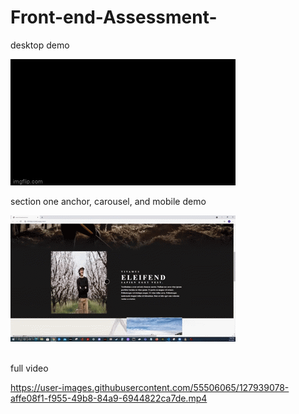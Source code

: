 # Front-end-Assessment-
desktop demo

![](5ieins.gif)

section one anchor, carousel, and mobile demo

![](5ieku0.gif)

<br>
full video
<br>

https://user-images.githubusercontent.com/55506065/127939078-affe08f1-f955-49b8-84a9-6944822ca7de.mp4






